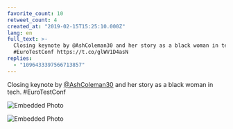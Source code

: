```yaml
---
favorite_count: 10
retweet_count: 4
created_at: "2019-02-15T15:25:10.000Z"
lang: en
full_text: >-
  Closing keynote by @AshColeman30 and her story as a black woman in tech.
  #EuroTestConf https://t.co/glWV1D4asN
replies:
  - "1096433397566713857"
---
```


Closing keynote by [@AshColeman30](https://twitter.com/AshColeman30) and her
story as a black woman in tech. #EuroTestConf

<div class="gallery gallery-2">

![Embedded Photo](https://twitter-media-coderbyheart.s3.eu-north-1.amazonaws.com/1096430223116169217-DzdNdTqXQAAXVAG.jpg)

![Embedded Photo](https://twitter-media-coderbyheart.s3.eu-north-1.amazonaws.com/1096430223116169217-DzdNeCpX4AILEKN.jpg)

</div>
